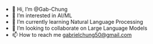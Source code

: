 - 👋 Hi, I’m @Gab-Chung
- 👀 I’m interested in AI/ML
- 🌱 I’m currently learning Natural Language Processing
- 💞️ I’m looking to collaborate on Large Language Models
- 📫 How to reach me gabrielchung50@gmail.com

<!---
Gab-Chung/Gab-Chung is a ✨ special ✨ repository because its `README.md` (this file) appears on your GitHub profile.
You can click the Preview link to take a look at your changes.
--->
